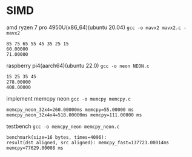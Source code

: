 # SIMD

amd ryzen 7 pro 4950U(x86_64)(ubuntu 20.04)
`gcc -o mavx2 mavx2.c -mavx2 `
```shell
85 75 65 55 45 35 25 15 
60.00000
71.00000
```
raspberry pi4(aarch64)(ubuntu 22.0)
`gcc -o neon NEON.c`
```shell
15 25 35 45 
278.00000
408.00000
```

implement memcpy neon
`gcc -o memcpy memcpy.c`
```shell
memcpy_neon_32x4=260.00000ms memcpy=55.00000 ms
memcpy_neon_32x4x4=518.00000ms memcpy=111.00000 ms
```
testbench `gcc -o memcpy_neon memcpy_neon.c`
```shell
benchmark(size=16 bytes, times=4096):
result(dst aligned, src aligned): memcpy_fast=137723.00014ms memcpy=77629.00008 ms
```
